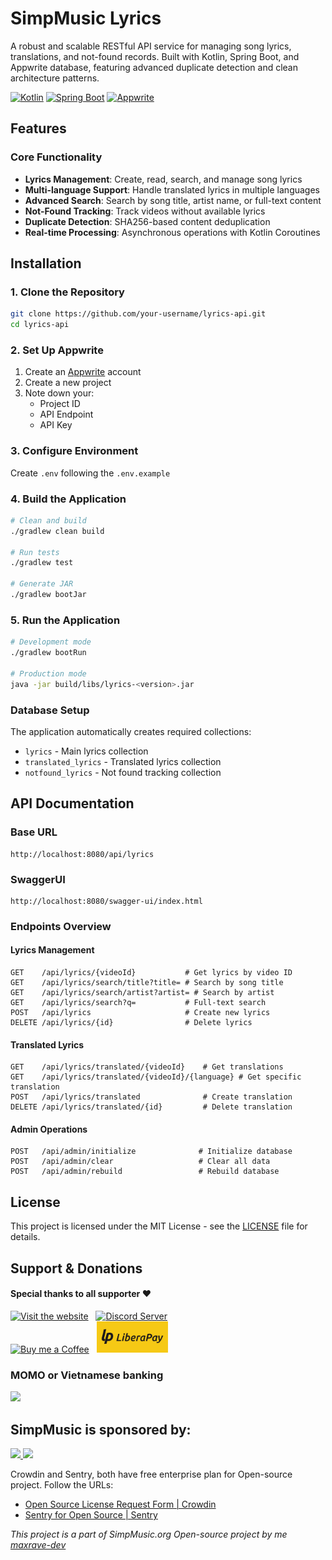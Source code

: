 # SimpMusic Lyrics

A robust and scalable RESTful API service for managing song lyrics, translations, and not-found records. Built with Kotlin, Spring Boot, and Appwrite database, featuring advanced duplicate detection and clean architecture patterns.

[![Kotlin](https://img.shields.io/badge/kotlin-%237F52FF.svg?style=for-the-badge&logo=kotlin&logoColor=white)](https://kotlinlang.org/) [![Spring Boot](https://img.shields.io/badge/spring%20boot-%236DB33F.svg?style=for-the-badge&logo=spring&logoColor=white)](https://spring.io/projects/spring-boot) [![Appwrite](https://img.shields.io/badge/appwrite-%23FD366E.svg?style=for-the-badge&logo=appwrite&logoColor=white)](https://appwrite.io/)

## Features

### Core Functionality
- **Lyrics Management**: Create, read, search, and manage song lyrics
- **Multi-language Support**: Handle translated lyrics in multiple languages
- **Advanced Search**: Search by song title, artist name, or full-text content
- **Not-Found Tracking**: Track videos without available lyrics
- **Duplicate Detection**: SHA256-based content deduplication
- **Real-time Processing**: Asynchronous operations with Kotlin Coroutines

## Installation

### 1. Clone the Repository
```bash
git clone https://github.com/your-username/lyrics-api.git
cd lyrics-api
```

### 2. Set Up Appwrite
1. Create an [Appwrite](https://appwrite.io/) account
2. Create a new project
3. Note down your:
   - Project ID
   - API Endpoint
   - API Key

### 3. Configure Environment
Create `.env` following the `.env.example`

### 4. Build the Application
```bash
# Clean and build
./gradlew clean build

# Run tests
./gradlew test

# Generate JAR
./gradlew bootJar
```

### 5. Run the Application
```bash
# Development mode
./gradlew bootRun

# Production mode
java -jar build/libs/lyrics-<version>.jar
```

### Database Setup
The application automatically creates required collections:
- `lyrics` - Main lyrics collection
- `translated_lyrics` - Translated lyrics collection  
- `notfound_lyrics` - Not found tracking collection

## API Documentation

### Base URL
```
http://localhost:8080/api/lyrics
```

### SwaggerUI
```
http://localhost:8080/swagger-ui/index.html
```

### Endpoints Overview

#### Lyrics Management
```http
GET    /api/lyrics/{videoId}           # Get lyrics by video ID
GET    /api/lyrics/search/title?title= # Search by song title
GET    /api/lyrics/search/artist?artist= # Search by artist
GET    /api/lyrics/search?q=           # Full-text search
POST   /api/lyrics                     # Create new lyrics
DELETE /api/lyrics/{id}                # Delete lyrics
```

#### Translated Lyrics
```http
GET    /api/lyrics/translated/{videoId}    # Get translations
GET    /api/lyrics/translated/{videoId}/{language} # Get specific translation
POST   /api/lyrics/translated              # Create translation
DELETE /api/lyrics/translated/{id}         # Delete translation
```

#### Admin Operations
```http
POST   /api/admin/initialize              # Initialize database
POST   /api/admin/clear                   # Clear all data
POST   /api/admin/rebuild                 # Rebuild database
```

## License

This project is licensed under the MIT License - see the [LICENSE](LICENSE) file for details.

 ## Support & Donations 
 #### Special thanks to all supporter ❤️    
 <div align="left"> 
 <a href="https://simpmusic.org/"><img alt="Visit the website" height="50" src="https://cdn.jsdelivr.net/npm/@intergrav/devins-badges@3/assets/cozy/documentation/website_vector.svg"></a> &nbsp;        
<a href="https://discord.gg/Rq5tWVM9Hg"><img alt="Discord Server" height="50" src="https://cdn.jsdelivr.net/npm/@intergrav/devins-badges@3/assets/cozy/social/discord-plural_vector.svg"></a> &nbsp;        
<br> <a href="https://www.buymeacoffee.com/maxrave"><img alt="Buy me a Coffee" height="50" src="https://cdn.jsdelivr.net/npm/@intergrav/devins-badges@3/assets/cozy/donate/buymeacoffee-singular_vector.svg"></a> &nbsp;        
<a href="https://liberapay.com/maxrave/"><img alt="liberapay" height="50"        
src="https://raw.githubusercontent.com/liberapay/liberapay.com/master/www/assets/liberapay/logo-v2_black-on-yellow.svg"></a> 
</div>
    
 ### MOMO or Vietnamese banking    
 <p float="left">        
 <img src="https://github.com/maxrave-dev/SimpMusic/blob/dev/asset/52770992.jpg?raw=true" width="300"> 
 </p>

## SimpMusic is sponsored by:
<a href="https://crowdin.com">
<img src="https://support.crowdin.com/assets/logos/plate/png/crowdin-logo-with-plate.png" width="300"/>
</a>
<a href="https://sentry.io">
<img src="https://github.com/maxrave-dev/SimpMusic/blob/dev/asset/sentry.svg?raw=true" width="300"/>
</a>
<br>

Crowdin and Sentry, both have free enterprise plan for Open-source project. Follow the URLs: 
- [Open Source License Request Form | Crowdin](https://crowdin.com/page/open-source-project-setup-request)
- [Sentry for Open Source | Sentry](https://sentry.io/for/open-source/)

*This project is a part of SimpMusic.org Open-source project by me [maxrave-dev](https://github.com/maxrave-dev)*